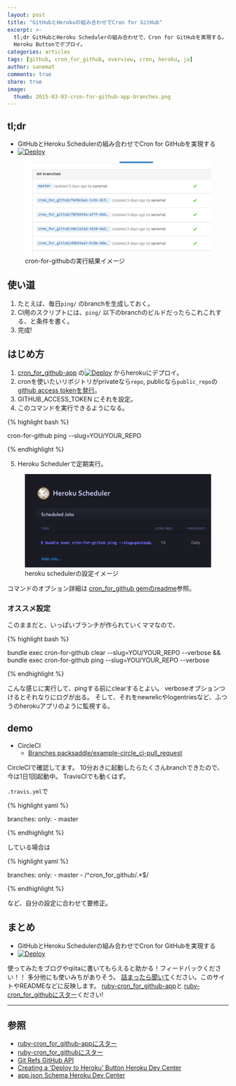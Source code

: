 ```yaml
---
layout: post
title: "GitHubとHerokuの組み合わせでCron for GitHub"
excerpt: >-
  tl;dr GitHubとHeroku Schedulerの組み合わせで、Cron for GitHubを実現する。
  Heroku Buttonでデプロイ。
categories: articles
tags: [github, cron_for_github, overview, cron, heroku, ja]
author: sanemat
comments: true
share: true
image:
  thumb: 2015-03-03-cron-for-github-app-branches.png
---
```


## tl;dr

* GitHubとHeroku Schedulerの組み合わせでCron for GitHubを実現する
* [![Deploy](https://www.herokucdn.com/deploy/button.png)](https://heroku.com/deploy?template=https://github.com/packsaddle/ruby-cron_for_github-app)

<figure>
  <img src="/images/2015-03-03-cron-for-github-app-branches.png" alt="GitHub branches">
  <figcaption>cron-for-githubの実行結果イメージ</figcaption>
</figure>

## 使い道

1. たとえば、毎日`ping/` のbranchを生成しておく。
2. CI用のスクリプトには、`ping/` 以下のbranchのビルドだったらこれこれする、と条件を書く。
3. 完成!

## はじめ方

1. [cron_for_github-app](https://github.com/packsaddle/ruby-cron_for_github-app)
   の[![Deploy](https://www.herokucdn.com/deploy/button.png)](https://heroku.com/deploy?template=https://github.com/packsaddle/ruby-cron_for_github-app)
   からherokuにデプロイ。
2. cronを使いたいリポジトリがprivateなら`repo`, publicなら`public_repo`の[github access tokenを発行](https://github.com/settings/tokens/new)。
3. GITHUB_ACCESS_TOKEN にそれを設定。
4. このコマンドを実行できるようになる。

{% highlight bash %}

cron-for-github ping --slug=YOU/YOUR_REPO

{% endhighlight %}

5. Heroku Schedulerで定期実行。

<figure>
  <img src="/images/2015-03-03-cron-for-github-app-heroku-scheduler.png" alt="heroku scheduler">
  <figcaption>heroku schedulerの設定イメージ</figcaption>
</figure>

コマンドのオプション詳細は [cron_for_github gemのreadme](https://github.com/packsaddle/ruby-cron_for_github#command)参照。

### オススメ設定

このままだと、いっぱいブランチが作られていくママなので、

{% highlight bash %}

bundle exec cron-for-github clear --slug=YOU/YOUR_REPO --verbose && bundle exec cron-for-github ping --slug=YOU/YOUR_REPO --verbose

{% endhighlight %}

こんな感じに実行して、pingする前にclearするとよい。
verboseオプションつけるとそれなりにログが出る。
そして、それをnewrelicやlogentriesなど、ふつうのherokuアプリのように監視する。

## demo

* CircleCI
    * [Branches packsaddle/example-circle_ci-pull_request](https://github.com/packsaddle/example-circle_ci-pull_request/branches/all)

CircleCIで確認してます。
10分おきに起動したらたくさんbranchできたので、今は1日1回起動中。
TravisCIでも動くはず。

`.travis.yml`で

{% highlight yaml %}

branches:
  only:
    - master

{% endhighlight %}

している場合は

{% highlight yaml %}

branches:
  only:
    - master
    - /^cron_for_github\/.*$/

{% endhighlight %}

など、自分の設定に合わせて要修正。

## まとめ

* GitHubとHeroku Schedulerの組み合わせでCron for GitHubを実現する
* [![Deploy](https://www.herokucdn.com/deploy/button.png)](https://heroku.com/deploy?template=https://github.com/packsaddle/ruby-cron_for_github-app)

使ってみたをブログやqiitaに書いてもらえると助かる！フィードバックください！！
多分他にも使いみちがありそう。
[詰まったら聞いて](https://github.com/packsaddle/ruby-cron_for_github-app/issues/new)ください。このサイトやREADMEなどに反映します。
[ruby-cron_for_github-app](https://github.com/packsaddle/ruby-cron_for_github-app)と
[ruby-cron_for_githubにスター](https://github.com/packsaddle/ruby-cron_for_github)ください!

----

## 参照

* [ruby-cron_for_github-appにスター](https://github.com/packsaddle/ruby-cron_for_github-app)
* [ruby-cron_for_githubにスター](https://github.com/packsaddle/ruby-cron_for_github)
* [Git Refs GitHub API](https://developer.github.com/v3/git/refs/)
* [Creating a 'Deploy to Heroku' Button Heroku Dev Center](https://devcenter.heroku.com/articles/heroku-button)
* [app.json Schema Heroku Dev Center](https://devcenter.heroku.com/articles/app-json-schema)
